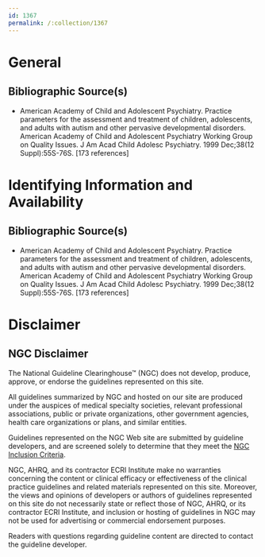 ```yaml
---
id: 1367
permalink: /:collection/1367
---
```


# General

## Bibliographic Source(s)

- American Academy of Child and Adolescent Psychiatry. Practice parameters for the assessment and treatment of children, adolescents, and adults with autism and other pervasive developmental disorders. American Academy of Child and Adolescent Psychiatry Working Group on Quality Issues. J Am Acad Child Adolesc Psychiatry. 1999 Dec;38(12 Suppl):55S-76S. [173 references]

# Identifying Information and Availability

## Bibliographic Source(s)

- American Academy of Child and Adolescent Psychiatry. Practice parameters for the assessment and treatment of children, adolescents, and adults with autism and other pervasive developmental disorders. American Academy of Child and Adolescent Psychiatry Working Group on Quality Issues. J Am Acad Child Adolesc Psychiatry. 1999 Dec;38(12 Suppl):55S-76S. [173 references]

# Disclaimer

## NGC Disclaimer

The National Guideline Clearinghouse™ (NGC) does not develop, produce, approve, or endorse the guidelines represented on this site.

All guidelines summarized by NGC and hosted on our site are produced under the auspices of medical specialty societies, relevant professional associations, public or private organizations, other government agencies, health care organizations or plans, and similar entities.

Guidelines represented on the NGC Web site are submitted by guideline developers, and are screened solely to determine that they meet the [NGC Inclusion Criteria](/help-and-about/summaries/inclusion-criteria).

NGC, AHRQ, and its contractor ECRI Institute make no warranties concerning the content or clinical efficacy or effectiveness of the clinical practice guidelines and related materials represented on this site. Moreover, the views and opinions of developers or authors of guidelines represented on this site do not necessarily state or reflect those of NGC, AHRQ, or its contractor ECRI Institute, and inclusion or hosting of guidelines in NGC may not be used for advertising or commercial endorsement purposes.

Readers with questions regarding guideline content are directed to contact the guideline developer.

